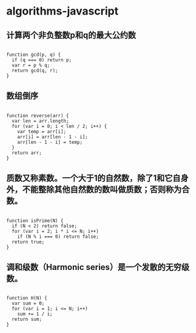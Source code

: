 # algorithms-javascript

## 计算两个非负整数p和q的最大公约数

<pre><code>
function gcd(p, q) {
  if (q === 0) return p;
  var r = p % q;
  return gcd(q, r);
}
</code></pre>

## 数组倒序
<pre><code>
function reverse(arr) {
  var len = arr.length;
  for (var i = 0; i < len / 2; i++) {
    var temp = arr[i];
    arr[i] = arr[len - 1 - i];
    arr[len - 1 - i] = temp;
  }
  return arr;
}
</code></pre>

## 质数又称素数。一个大于1的自然数，除了1和它自身外，不能整除其他自然数的数叫做质数；否则称为合数。
<pre><code>
function isPrime(N) {
  if (N < 2) return false;
  for (var i = 2; i * i <= N; i++)
    if (N % i === 0) return false;
  return true;
}
</code></pre>

## 调和级数（Harmonic series）是一个发散的无穷级数。
<pre><code>
function H(N) {
  var sum = 0;
  for (var i = 1; i <= N; i++)
    sum += 1 / i;
  return sum;
}
</code></pre>







